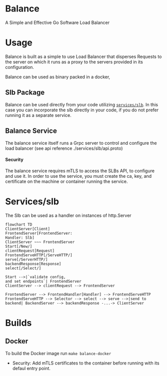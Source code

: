 # Balance
A Simple and Effective Go Software Load Balancer

# Usage
Balance is built as a simple to use Load Balancer that disperses Requests to the server on which it runs as a proxy to the servers provided in its configuration.

Balance can be used as binary packed in a docker,

## Slb Package
Balance can be used directly from your code utilizing [`services/slb`](#Services/slb).
In this case you can incorporate the slb directly in your code, if you do not prefer running it as a separate service.

## Balance Service
The balance service itself runs a Grpc server to control and configure the load balancer (see api reference ./services/slb/api.proto)

#### Security
The balance service requires mTLS to access the SLBs API, to configure and use it.
In order to use the service, you must create the ca, key, and certificate on the machine or container running the service.

# Services/slb
The Slb can be used as a handler on instances of http.Server

```mermaid
flowchart TD
ClientServer[Client]
FrontendServer[FrontendServer: 
Handler: Slb]
ClientServer ~~~ FrontendServer
Start[/New/]
clientRequest[Request]
FrontendServeHTTP[/ServeHTTP/]
serve[/ServerHTTP/]
backendResponse[Response]
select[/Select/]

Start -->|`validate config, 
and set endpoints`| FrontendServer
ClientServer --> clientRequest --> FrontendServer

FrontendServer --> FrontendHandler[Handler] --> FrontendServeHTTP
FrontendServeHTTP --> Selector --> select --> serve -->|send to backend| BackendServer --> backendResponse -...-> ClientServer
```

# Builds 
## Docker
To build the Docker image run
```make balance-docker```
- Security: Add mTLS certificates to the container before running with its defaul entry point.
